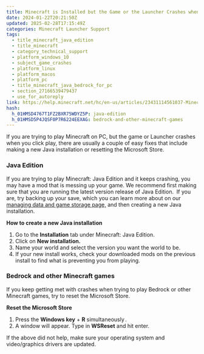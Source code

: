 ```yaml
---
title: Minecraft is Installed but the Game or the Launcher Crashes when I Click Play
date: 2024-01-22T20:21:50Z
updated: 2025-02-28T17:15:49Z
categories: Minecraft Launcher Support
tags:
  - title_minecraft_java_edition
  - title_minecraft
  - category_technical_support
  - platform_windows_10
  - subject_game_crashes
  - platform_linux
  - platform_macos
  - platform_pc
  - title_minecraft_java_bedrock_for_pc
  - section_27166539479437
  - use_for_autoreply
link: https://help.minecraft.net/hc/en-us/articles/23431114561037-Minecraft-is-Installed-but-the-Game-or-the-Launcher-Crashes-when-I-Click-Play
hash:
  h_01HMSD4767T1FZ2BXR75WDYZ5P: java-edition
  h_01HMSD5P4JQSF0P7R6224EEXAG: bedrock-and-other-minecraft-games
---
```


If you are trying to play Minecraft on PC, but the game or Launcher crashes when you click play, there are usually a couple of easy fixes that include making a new Java installation or resetting the Microsoft Store.

### Java Edition

If you are trying to play Minecraft: Java Edition and it keeps crashing, you may have a mod that is messing up your game. We recommend first making sure that you are running the latest version release of Java Edition.  If you are, try backing up your save, which you can learn more about on our [managing data and game storage page,](../Backup-Restore/Locating-Minecraft-Java-Edition-Files-for-Backup-or-Transfer.md) and then creating a new Java installation.

**How to create a new Java installation**

1.  Go to the **Installation** tab under Minecraft: Java Edition.
2.  Click on **New installation.**
3.  Name your world and select the version you want the world to be.
4.  If your new install works, check your downloaded mods on the previous install to find what is preventing you from playing.

### Bedrock and other Minecraft games

If you keep getting met with crashes when trying to play Bedrock or other Minecraft games, try to reset the Microsoft Store.

**Reset the Microsoft Store**

1.  Press the **Windows key** + **R** simultaneously .
2.  A window will appear. Type in **WSReset** and hit enter.

If the above did not help, make sure your operating system and video/graphics drivers are updated.

